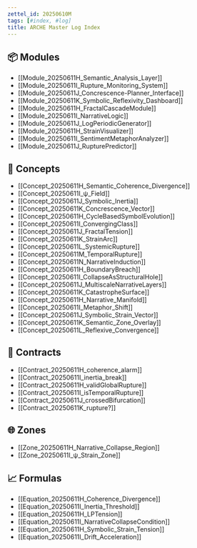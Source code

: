 ```yaml
---
zettel_id: 20250610M
tags: [#index, #log]
title: ARCHE Master Log Index
---
```


## 📦 Modules
- [[Module_20250611H_Semantic_Analysis_Layer]]
- [[Module_20250611I_Rupture_Monitoring_System]]
- [[Module_20250611J_Concrescence-Planner_Interface]]
- [[Module_20250611K_Symbolic_Reflexivity_Dashboard]]
- [[Module_20250611H_FractalCascadeModule]]
- [[Module_20250611I_NarrativeLogic]]
- [[Module_20250611J_LogPeriodicGenerator]]
- [[Module_20250611H_StrainVisualizer]]
- [[Module_20250611I_SentimentMetaphorAnalyzer]]
- [[Module_20250611J_RupturePredictor]]


## 🧠 Concepts
- [[Concept_20250611H_Semantic_Coherence_Divergence]]
- [[Concept_20250611I_ψ_Field]]
- [[Concept_20250611J_Symbolic_Inertia]]
- [[Concept_20250611K_Concrescence_Vector]]
- [[Concept_20250611H_CycleBasedSymbolEvolution]]
- [[Concept_20250611I_ConvergingClass]]
- [[Concept_20250611J_FractalTension]]
- [[Concept_20250611K_StrainArc]]
- [[Concept_20250611L_SystemicRupture]]
- [[Concept_20250611M_TemporalRupture]]
- [[Concept_20250611N_NarrativeInduction]]
- [[Concept_20250611H_BoundaryBreach]]
- [[Concept_20250611I_CollapseAsStructuralHole]]
- [[Concept_20250611J_MultiscaleNarrativeLayers]]
- [[Concept_20250611K_CatastropheSurface]]
- [[Concept_20250611H_Narrative_Manifold]]
- [[Concept_20250611I_Metaphor_Shift]]
- [[Concept_20250611J_Symbolic_Strain_Vector]]
- [[Concept_20250611K_Semantic_Zone_Overlay]]
- [[Concept_20250611L_Reflexive_Convergence]]


## 🔐 Contracts
- [[Contract_20250611H_coherence_alarm]]
- [[Contract_20250611I_inertia_break]]
- [[Contract_20250611H_validGlobalRupture]]
- [[Contract_20250611I_isTemporalRupture]]
- [[Contract_20250611J_crossedBifurcation]]
- [[Contract_20250611K_rupture?]]


## 🌐 Zones
- [[Zone_20250611H_Narrative_Collapse_Region]]
- [[Zone_20250611I_ψ_Strain_Zone]]


## 📈 Formulas
- [[Equation_20250611H_Coherence_Divergence]]
- [[Equation_20250611I_Inertia_Threshold]]
- [[Equation_20250611H_LPTension]]
- [[Equation_20250611I_NarrativeCollapseCondition]]
- [[Equation_20250611H_Symbolic_Strain_Tension]]
- [[Equation_20250611I_Drift_Acceleration]]

